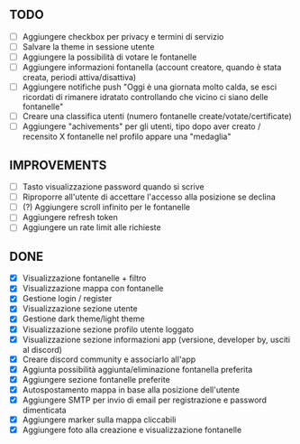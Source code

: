 ## TODO

- [ ] Aggiungere checkbox per privacy e termini di servizio
- [ ] Salvare la theme in sessione utente
- [ ] Aggiungere la possibilità di votare le fontanelle
- [ ] Aggiungere informazioni fontanella (account creatore, quando è stata creata, periodi attiva/disattiva)
- [ ] Aggiungere notifiche push "Oggi è una giornata molto calda, se esci ricordati di rimanere idratato controllando che vicino ci siano delle fontanelle"
- [ ] Creare una classifica utenti (numero fontanelle create/votate/certificate)
- [ ] Aggiungere "achivements" per gli utenti, tipo dopo aver creato / recensito X fontanelle nel profilo appare una "medaglia"

## IMPROVEMENTS

- [ ] Tasto visualizzazione password quando si scrive
- [ ] Riproporre all'utente di accettare l'accesso alla posizione se declina
- [ ] (?) Aggiungere scroll infinito per le fontanelle
- [ ] Aggiungere refresh token
- [ ] Aggiungere un rate limit alle richieste

## DONE

- [x] Visualizzazione fontanelle + filtro
- [x] Visualizzazione mappa con fontanelle
- [x] Gestione login / register
- [x] Visualizzazione sezione utente
- [x] Gestione dark theme/light theme
- [x] Visualizzazione sezione profilo utente loggato
- [x] Visualizzazione sezione informazioni app (versione, developer by, usciti al discord)
- [x] Creare discord community e associarlo all'app
- [x] Aggiunta possibilità aggiunta/eliminazione fontanella preferita
- [x] Aggiungere sezione fontanelle preferite
- [X] Autospostamento mappa in base alla posizione dell'utente
- [x] Aggiungere SMTP per invio di email per registrazione e password dimenticata
- [X] Aggiungere marker sulla mappa cliccabili
- [x] Aggiungere foto alla creazione e visualizzazione fontanelle
